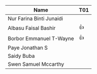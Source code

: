 |Name                              |T01 |
|----------------------------------|----|
|Nur Farina Binti Junaidi          |    | 
|Albasu Faisal Bashir              | 👍 | 
|Borbor Emmanuel T-Wayne           | 👍 | 
|Paye Jonathan S                   |    | 
|Saidy Buba                        |    | 
|Swen Samuel Mccarthy              |    | 
